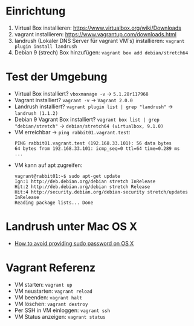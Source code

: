 # Einrichtung

1. Virtual Box installieren: https://www.virtualbox.org/wiki/Downloads
2. vagrant installieren: https://www.vagrantup.com/downloads.html
3. landrush (Lokaler DNS Server für vagrant VM´s) installieren: `vagrant plugin install landrush`
4. Debian 9 (strech) Box hinzufügen: `vagrant box add debian/stretch64`

# Test der Umgebung

- Virtual Box installiert? `vboxmanage -v` -> `5.1.28r117968`
- Vagrant installiert? `vagrant -v` -> `Vagrant 2.0.0`
- Landrush installiert? `vagrant plugin list | grep "landrush"` -> `landrush (1.1.2)`
- Debian 9 Vagrant Box installiert? `vagrant box list | grep "debian/stretch"` -> `debian/stretch64 (virtualbox, 9.1.0)`
- VM erreichbar -> `ping rabbit01.vagrant.test`:
  ```
  PING rabbit01.vagrant.test (192.168.33.101): 56 data bytes
  64 bytes from 192.168.33.101: icmp_seq=0 ttl=64 time=0.289 ms
  ...
  ```
- VM kann auf apt zugreifen:
  ```
  vagrant@rabbit01:~$ sudo apt-get update
  Ign:1 http://deb.debian.org/debian stretch InRelease
  Hit:2 http://deb.debian.org/debian stretch Release
  Hit:4 http://security.debian.org/debian-security stretch/updates InRelease
  Reading package lists... Done
  ```
# Landrush unter Mac OS X

- [How to avoid providing sudo password on OS X](https://github.com/vagrant-landrush/landrush/blob/master/doc/Troubleshooting.adoc#how-to-avoid-providing-sudo-password-on-os-x)

# Vagrant Referenz

- VM starten: `vagrant up`
- VM neustarten: `vagrant reload`
- VM beenden: `vagrant halt`
- VM löschen: `vagrant destroy`
- Per SSH in VM einloggen: `vagrant ssh`
- VM Status anzeigen: `vagrant status`
